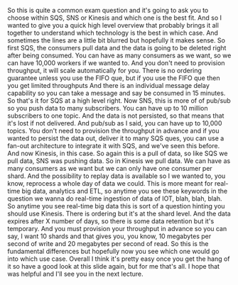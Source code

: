 
<v Instructor>So this is quite a common exam question</v>
and it's going to ask you to choose
within SQS, SNS or Kinesis and which one is the best fit.
And so I wanted to give you a quick high level overview
that probably brings it all together to understand
which technology is the best in which case.
And sometimes the lines are a little bit blurred
but hopefully it makes sense.
So first SQS, the consumers pull data
and the data is going to be deleted
right after being consumed.
You can have as many consumers as we want,
so we can have 10,000 workers if we wanted to.
And you don't need to provision throughput,
it will scale automatically for you.
There is no ordering guarantee unless you use the FIFO que,
but if you use the FIFO que then you get limited throughputs
And there is an individual message delay capability
so you can take a message and say be consumed in 15 minutes.
So that's it for SQS at a high level right.
Now SNS, this is more of of pub/sub
so you push data to many subscribers.
You can have up to 10 million subscribers to one topic.
And the data is not persisted,
so that means that it's lost if not delivered.
And pub/sub as I said, you can have up to 10,000 topics.
You don't need to provision the throughput in advance
and if you wanted to persist the data out,
deliver it to many SQS ques,
you can use a fan-out architecture
to integrate it with SQS, and we've seen this before.
And now Kinesis, in this case.
So again this is a pull of data,
so like SQS we pull data, SNS was pushing data.
So in Kinesis we pull data.
We can have as many consumers as we want
but we can only have one consumer per shard.
And the possibility to replay data is available
so I we wanted to, you know,
reprocess a whole day of data we could.
This is more meant for real-time big data,
analytics and ETL, so anytime you see these keywords
in the question we wanna do real-time ingestion of data
of IOT, blah, blah, blah.
So anytime you see real-time big data
this is sort of a question hinting you should use Kinesis.
There is ordering but it's at the shard level.
And the data expires after X number of days,
so there is some data retention but it's temporary.
And you must provision your throughput in advance
so you can say, I want 10 shards and that gives you,
you know, 10 megabytes per second of write
and 20 megabytes per second of read.
So this is the fundamental differences
but hopefully now you see which one would go into
which use case.
Overall I think it's pretty easy once you get the hang of it
so have a good look at this slide again,
but for me that's all.
I hope that was helpful and I'll see you
in the next lecture.